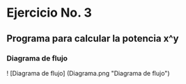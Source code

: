 # Ejercicio No. 3

## Programa para calcular la potencia x^y

### Diagrama de flujo
! [Diagrama de flujo] (Diagrama.png "Diagrama de flujo")

